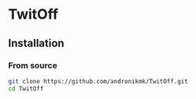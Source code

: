 # TwitOff


## Installation

### From source

```bash
git clone https://github.com/andronikmk/TwitOff.git
cd TwitOff
```